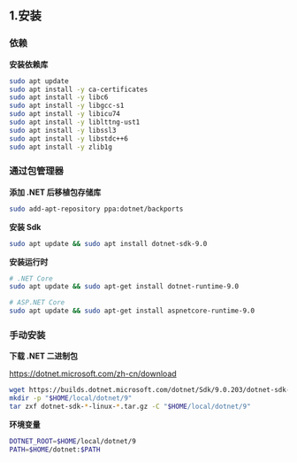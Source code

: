 ## 1.安装

### 依赖

**安装依赖库**

```bash
sudo apt update
sudo apt install -y ca-certificates
sudo apt install -y libc6
sudo apt install -y libgcc-s1
sudo apt install -y libicu74
sudo apt install -y liblttng-ust1
sudo apt install -y libssl3
sudo apt install -y libstdc++6
sudo apt install -y zlib1g
```

### 通过包管理器

**添加 .NET 后移植包存储库**

```bash
sudo add-apt-repository ppa:dotnet/backports
```

**安装 Sdk**

```bash
sudo apt update && sudo apt install dotnet-sdk-9.0
```

**安装运行时**

```bash
# .NET Core
sudo apt update && sudo apt-get install dotnet-runtime-9.0

# ASP.NET Core
sudo apt update && sudo apt-get install aspnetcore-runtime-9.0
```

### 手动安装

**下载 .NET 二进制包**

https://dotnet.microsoft.com/zh-cn/download

```bash
wget https://builds.dotnet.microsoft.com/dotnet/Sdk/9.0.203/dotnet-sdk-9.0.203-linux-x64.tar.gz
mkdir -p "$HOME/local/dotnet/9"
tar zxf dotnet-sdk-*-linux-*.tar.gz -C "$HOME/local/dotnet/9"
```

**环境变量**

```bash
DOTNET_ROOT=$HOME/local/dotnet/9
PATH=$HOME/dotnet:$PATH
```
